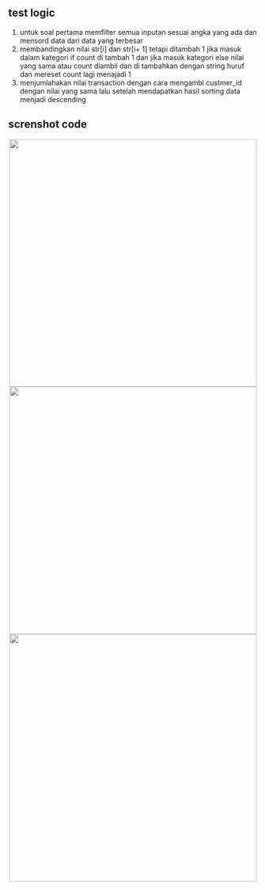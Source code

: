 ## test logic
1. untuk soal pertama memfilter semua inputan sesuai angka yang ada dan mensord data dari data yang terbesar
2. membandingkan nilai str[i] dan str[i+ 1] tetapi ditambah 1 jika masuk dalam kategori if count di tambah 1 dan jika masuk kategori else nilai yang sama atau count diambil dan di tambahkan dengan string huruf dan mereset count lagi menajadi 1
3. menjumlahakan nilai transaction dengan cara mengambl custmer_id dengan nilai yang sama lalu setelah mendapatkan hasil sorting data menjadi descending

## screnshot code
<p align='center'>
  <span>
   <img src='https://github.com/user-attachments/assets/9d7c9796-b79e-416c-9157-85022c278d0b' width=500 height=500/>
    <img src='https://github.com/user-attachments/assets/e9f3c6df-37a9-4e15-a089-265e2c263255' width=500 height=500/>
    <img src='https://github.com/user-attachments/assets/29586439-2098-49e6-9bdb-8373fab38a43' width=500 height=500/>
  </span>
</p>
